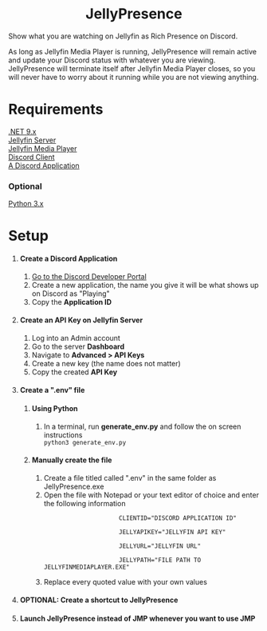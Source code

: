 <h1 align="center">JellyPresence</h1>
Show what you are watching on Jellyfin as Rich Presence on Discord.

As long as Jellyfin Media Player is running, JellyPresence will remain active and update your Discord status with whatever you are viewing. JellyPresence will terminate itself after Jellyfin Media Player closes, so you will never have to worry about it running while you are not viewing anything.

# Requirements
<a href="https://dotnet.microsoft.com/en-us/download/dotnet/9.0">.NET 9.x</a> <br />
<a href="https://jellyfin.org/downloads/server">Jellyfin Server</a><br />
<a href="https://jellyfin.org/downloads">Jellyfin Media Player</a><br />
<a href="https://discord.com/">Discord Client</a><br />
<a href="https://discord.com/developers/applications">A Discord Application</a><br />
### Optional
<a href="https://www.python.org/downloads/">Python 3.x </a>

# Setup
<ol>
	<li> <h4> Create a Discord Application </h4></li>
		<ol>
			<li> <a href="https://discord.com/developers/applications"> Go to the Discord Developer Portal </a> </li>
			<li> Create a new application, the name you give it will be what shows up on Discord as "Playing" </li>
			<li> Copy the <strong> Application ID</strong> </li>
		</ol>
	<li> <h4> Create an API Key on Jellyfin Server </h4></li>
		<ol>
			<li> Log into an Admin account </li>
			<li> Go to the server <strong> Dashboard</strong></li>
			<li> Navigate to <strong> Advanced > API Keys </strong> </li>
			<li> Create a new key (the name does not matter) </li>
			<li> Copy the created <strong> API Key </strong> </li>
		</ol>
	<li> <h4> Create a ".env" file </h4></li>
		<ol>
			<li> <h4>Using Python</h4> </li>
				<ol>
					<li> In a terminal, run <strong>generate_env.py</strong> and follow the on screen instructions</li>
					<code>python3 generate_env.py</code>
				</ol>
			<li> <h4>Manually create the file</h4></li>
				<ol>
					<li> Create a file titled called ".env" in the same folder as JellyPresence.exe </li>
					<li> Open the file with Notepad or your text editor of choice and enter the following information</li>
					<code>
					 CLIENTID="DISCORD APPLICATION ID"<br />
					 JELLYAPIKEY="JELLYFIN API KEY"<br />
					 JELLYURL="JELLYFIN URL"<br />
					 JELLYPATH="FILE PATH TO JELLYFINMEDIAPLAYER.EXE"
					 </code>
					<li> Replace every quoted value with your own values</li>
				</ol>
		</ol>
	<li> <h4> OPTIONAL: Create a shortcut to JellyPresence </h4></li>
	<li> <h4> Launch JellyPresence instead of JMP whenever you want to use JMP</h4></li>
</ol>
 

